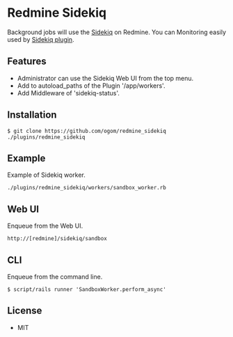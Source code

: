 Redmine Sidekiq
===============

Background jobs will use the [Sidekiq](https://github.com/mperham/sidekiq) on Redmine.
You can Monitoring easily used by [Sidekiq plugin](http://www.redmine.org/plugins/sidekiq).

## Features

* Administrator can use the Sidekiq Web UI from the top menu.
* Add to autoload_paths of the Plugin '/app/workers'.
* Add Middleware of 'sidekiq-status'.

## Installation

```
$ git clone https://github.com/ogom/redmine_sidekiq ./plugins/redmine_sidekiq
```

## Example

Example of Sidekiq worker.

```
./plugins/redmine_sidekiq/workers/sandbox_worker.rb
```

## Web UI 
Enqueue from the Web UI.

```
http://[redmine]/sidekiq/sandbox
```

## CLI

Enqueue from the command line.

```
$ script/rails runner 'SandboxWorker.perform_async'
```

## License 

* MIT
